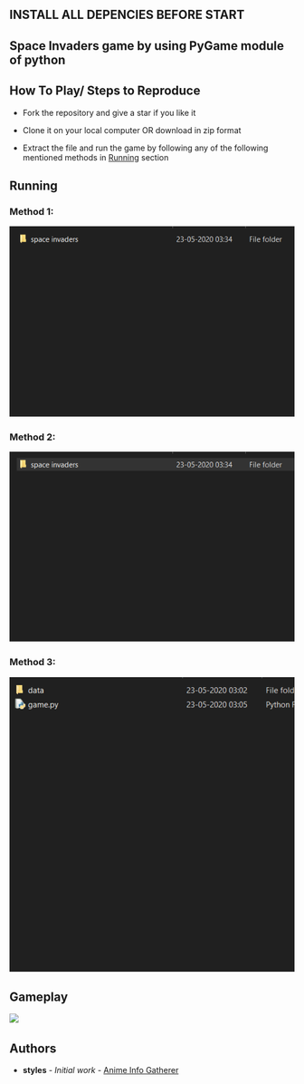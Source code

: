 ## INSTALL ALL DEPENCIES BEFORE START

## Space Invaders game by using PyGame module of python


## How To Play/ Steps to Reproduce

+ Fork the repository and give a star if you like it

+ Clone it on your local computer OR download in zip format

+ Extract the file and run the game by following any of the following mentioned methods in [Running](##Running) section


## Running

### Method 1:

![](htog.gif)


### Method 2:

![](htog1.gif)



### Method 3:

![](htog3.gif)




## Gameplay

![](htog4.gif)





## Authors

* **styles** - *Initial work* - [Anime Info Gatherer](https://github.com/styles3544/WebScraping)



